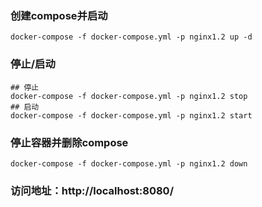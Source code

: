 ### 创建compose并启动

```shell
docker-compose -f docker-compose.yml -p nginx1.2 up -d
```

### 停止/启动

```shell
## 停止
docker-compose -f docker-compose.yml -p nginx1.2 stop
## 启动
docker-compose -f docker-compose.yml -p nginx1.2 start
```

### 停止容器并删除compose
```shell
docker-compose -f docker-compose.yml -p nginx1.2 down
```

### 访问地址：http://localhost:8080/
